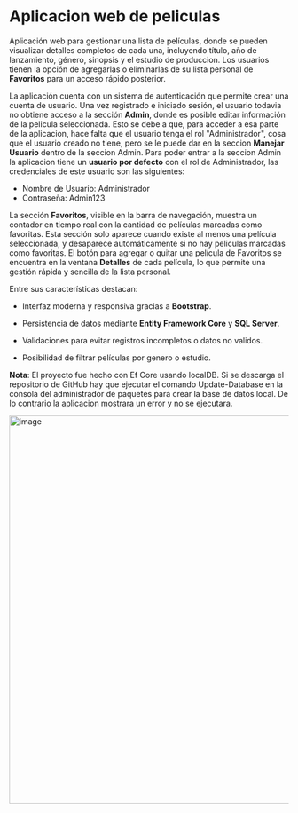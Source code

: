# Aplicacion web de peliculas

Aplicación web para gestionar una lista de películas, donde se pueden visualizar detalles completos de cada una, incluyendo título, año de lanzamiento, género, sinopsis y el estudio de produccion. Los usuarios tienen la opción de agregarlas o eliminarlas de su lista personal de **Favoritos** para un acceso rápido posterior.

La aplicación cuenta con un sistema de autenticación que permite crear una cuenta de usuario. Una vez registrado e iniciado sesión, el usuario todavia no  obtiene acceso a la sección **Admin**, donde es posible editar información de la pelicula seleccionada. Esto se debe a que, para acceder a esa parte de la aplicacion, hace falta que el usuario tenga el rol "Administrador", cosa que el usuario creado no tiene, pero se le puede dar en la seccion **Manejar Usuario** dentro de la seccion Admin.
Para poder entrar a la seccion Admin la aplicacion tiene un **usuario por defecto** con el rol de Administrador, las credenciales de este usuario son las siguientes:
- Nombre de Usuario: Administrador
- Contraseña: Admin123

La sección **Favoritos**, visible en la barra de navegación, muestra un contador en tiempo real con la cantidad de películas marcadas como favoritas. Esta sección solo aparece cuando existe al menos una película seleccionada, y desaparece automáticamente si no hay peliculas marcadas como favoritas. El botón para agregar o quitar una película de Favoritos se encuentra en la ventana **Detalles** de cada película, lo que permite una gestión rápida y sencilla de la lista personal.

Entre sus características destacan:

- Interfaz moderna y responsiva gracias a **Bootstrap**.

- Persistencia de datos mediante **Entity Framework Core** y **SQL Server**.

- Validaciones para evitar registros incompletos o datos no validos.

- Posibilidad de filtrar películas por genero o estudio.

**Nota**: El proyecto fue hecho con Ef Core usando localDB. Si se descarga el repositorio de GitHub hay que ejecutar el comando Update-Database en la consola del administrador de paquetes
para crear la base de datos local. De lo contrario la aplicacion mostrara un error y no se ejecutara.

<img width="700" height="700" alt="image" src="https://github.com/user-attachments/assets/2f0a2cc6-0fe1-40f2-9d87-4bb05e8ccf58" />
